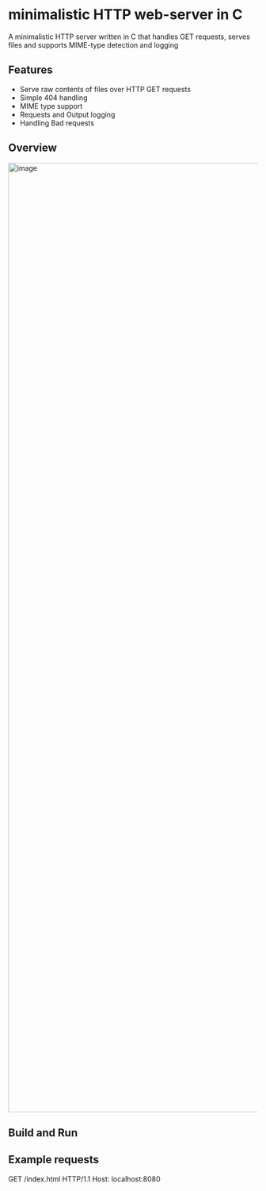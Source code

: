 ﻿# minimalistic HTTP web-server in C

A minimalistic HTTP server written in C that handles GET requests, serves files and supports MIME-type detection and logging

## Features
- Serve raw contents of files over HTTP GET requests
- Simple 404 handling
- MIME type support
- Requests and Output logging
- Handling Bad requests

## Overview

<img width="1448" height="1913" alt="image" src="https://github.com/user-attachments/assets/d9c61934-4cf3-44fc-b761-ded772c69bf8" />

## Build and Run


## Example requests
GET /index.html HTTP/1.1
Host: localhost:8080

<!--
so far i've built a C HTTP server that send raw contents of a file in response to a basic HTTP GET request
simple 404 handling created
header logic for different mime types
requests and output logging
handling bad requests
-->
